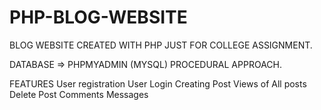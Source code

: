# PHP-BLOG-WEBSITE

BLOG WEBSITE CREATED WITH PHP JUST FOR COLLEGE ASSIGNMENT.

DATABASE => PHPMYADMIN (MYSQL)
PROCEDURAL APPROACH. 

FEATURES
User registration
User Login 
Creating Post 
Views of All posts
Delete Post
Comments 
Messages
